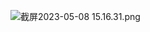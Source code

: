 ![截屏2023-05-08 15.16.31.png](https://s3-us-west-2.amazonaws.com/secure.notion-static.com/f2089abe-9c71-4d5e-9ccc-5bbe1bda5f0f/%E6%88%AA%E5%B1%8F2023-05-08_15.16.31.png)
